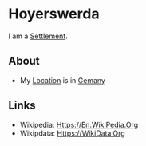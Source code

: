 # Hoyerswerda

I am a [Settlement](140000034.md).

## About

- My [Location](620002.md) is in [Gemany](140000025.md)

## Links

- Wikipedia: [Https://En.WikiPedia.Org](https://en.wikipedia.org/wiki/Hoyerswerda)
- Wikipdata: [Https://WikiData.Org](https://wikidata.org/wiki/Q14904)
